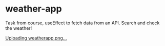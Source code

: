 # weather-app
Task from course,  useEffect to fetch data from an API. Search and check the weather!


[Uploading weatherapp.png…]()
